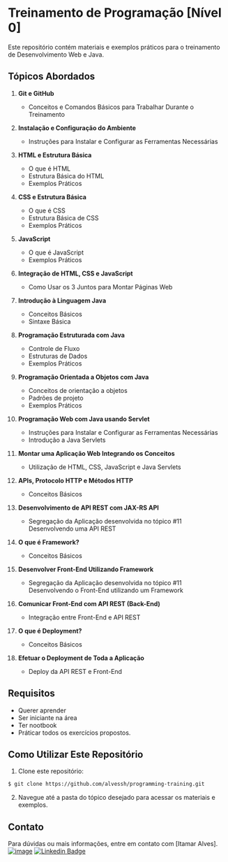 # Treinamento de Programação [Nível 0]

Este repositório contém materiais e exemplos práticos para o treinamento de Desenvolvimento Web e Java.

## Tópicos Abordados

1. **Git e GitHub**
   - Conceitos e Comandos Básicos para Trabalhar Durante o Treinamento

2. **Instalação e Configuração do Ambiente**
   - Instruções para Instalar e Configurar as Ferramentas Necessárias

3. **HTML e Estrutura Básica**
   - O que é HTML
   - Estrutura Básica do HTML
   - Exemplos Práticos

4. **CSS e Estrutura Básica**
   - O que é CSS
   - Estrutura Básica de CSS
   - Exemplos Práticos

5. **JavaScript**
   - O que é JavaScript
   - Exemplos Práticos

6. **Integração de HTML, CSS e JavaScript**
   - Como Usar os 3 Juntos para Montar Páginas Web

7. **Introdução à Linguagem Java**
   - Conceitos Básicos
   - Sintaxe Básica   

8. **Programação Estruturada com Java**
   - Controle de Fluxo
   - Estruturas de Dados
   - Exemplos Práticos

9. **Programação Orientada a Objetos com Java**
   - Conceitos de orientação a objetos
   - Padrões de projeto
   - Exemplos Práticos

10. **Programação Web com Java usando Servlet**
    - Instruções para Instalar e Configurar as Ferramentas Necessárias
    - Introdução a Java Servlets

11. **Montar uma Aplicação Web Integrando os Conceitos**
    - Utilização de HTML, CSS, JavaScript e Java Servlets

12. **APIs, Protocolo HTTP e Métodos HTTP**
    - Conceitos Básicos

13. **Desenvolvimento de API REST com JAX-RS API**
    - Segregação da Aplicação desenvolvida no tópico #11 Desenvolvendo uma API REST

14. **O que é Framework?**
    - Conceitos Básicos

15. **Desenvolver Front-End Utilizando Framework**
    - Segregação da Aplicação desenvolvida no tópico #11 Desenvolvendo o Front-End utilizando um Framework

16. **Comunicar Front-End com API REST (Back-End)**
    - Integração entre Front-End e API REST

17. **O que é Deployment?**
    - Conceitos Básicos

18. **Efetuar o Deployment de Toda a Aplicação**
    - Deploy da API REST e Front-End

## Requisitos

- Querer aprender
- Ser iniciante na área
- Ter nootbook
- Práticar todos os exercícios propostos.

## Como Utilizar Este Repositório

1. Clone este repositório:
```sh
$ git clone https://github.com/alvessh/programming-training.git
```

2. Navegue até a pasta do tópico desejado para acessar os materiais e exemplos.

## Contato

Para dúvidas ou mais informações, entre em contato com [Itamar Alves].
[![image](https://img.shields.io/badge/Instagram-E4405F?style=flat-square&logo=instagram&logoColor=white)](https://www.instagram.com/alvessh.pub/)
[![Linkedin Badge](https://img.shields.io/badge/-LinkedIn-blue?style=flat-square&logo=Linkedin&logoColor=white&link=https://www.linkedin.com/in/marianne-dutra-0086801a1/)](https://www.linkedin.com/in/alvesitamar/)
